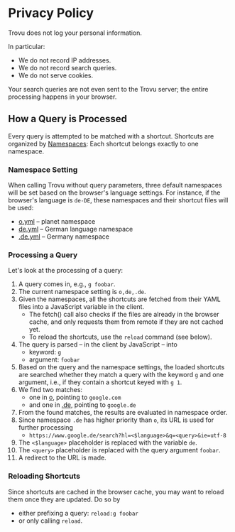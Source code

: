 # Privacy Policy

Trovu does not log your personal information.

In particular:

-   We do not record IP addresses.
-   We do not record search queries.
-   We do not serve cookies.

Your search queries are not even sent to the Trovu server; the entire processing happens in your browser.

## How a Query is Processed

Every query is attempted to be matched with a shortcut. Shortcuts are organized by [Namespaces](../shortcuts/namespaces.md): Each shortcut belongs exactly to one namespace.

### Namespace Setting

When calling Trovu without query parameters, three default namespaces will be set based on the browser's language settings. For instance, if the browser's language is `de-DE`, these namespaces and their shortcut files will be used:

-   [o.yml](https://github.com/trovu/trovu/tree/master/data/shortcuts/o.yml) – planet namespace
-   [de.yml](https://github.com/trovu/trovu/tree/master/data/shortcuts/de.yml) – German language namespace
-   [.de.yml](https://github.com/trovu/trovu/tree/master/data/shortcuts/.de.yml) – Germany namespace

### Processing a Query

Let's look at the processing of a query:

1. A query comes in, e.g., `g foobar`.
2. The current namespace setting is `o,de,.de`.
3. Given the namespaces, all the shortcuts are fetched from their YAML files into a JavaScript variable in the client.
    - The fetch() call also checks if the files are already in the browser cache, and only requests them from remote if they are not cached yet.
    - To reload the shortcuts, use the `reload` command (see below).
4. The query is parsed – in the client by JavaScript – into
    - keyword: `g`
    - argument: `foobar`
5. Based on the query and the namespace settings, the loaded shortcuts are searched whether they match a query with the keyword `g` and one argument, i.e., if they contain a shortcut keyed with `g 1`.
6. We find two matches:
    - one in [o](https://github.com/trovu/trovu/tree/master/data/shortcuts/o.yml), pointing to `google.com`
    - and one in [.de](https://github.com/trovu/trovu/tree/master/data/shortcuts/.de.yml), pointing to `google.de`
7. From the found matches, the results are evaluated in namespace order.
8. Since namespace `.de` has higher priority than `o`, its URL is used for further processing
    - `https://www.google.de/search?hl=<$language>&q=<query>&ie=utf-8`
9. The `<$language>` placeholder is replaced with the variable `de`.
10. The `<query>` placeholder is replaced with the query argument `foobar`.
11. A redirect to the URL is made.

### Reloading Shortcuts

Since shortcuts are cached in the browser cache, you may want to reload them once they are updated. Do so by

-   either prefixing a query: `reload:g foobar`
-   or only calling `reload`.
